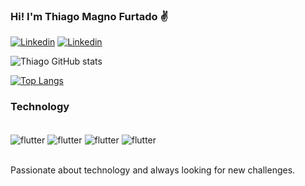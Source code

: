 

### Hi! I'm Thiago Magno Furtado ✌️

[![Linkedin](https://img.shields.io/badge/LinkedIn-0077B5?style=for-the-badge&logo=linkedin&logoColor=white)](https://www.linkedin.com/in/thiago-furtado-696983170/)
[![Linkedin](https://img.shields.io/badge/Instagram-E4405F?style=for-the-badge&logo=instagram&logoColor=white)](https://www.instagram.com/thiagofurttado/)


![Thiago GitHub stats](https://github-readme-stats.vercel.app/api?username=Magnothiago&show_icons=true&theme=dracula)


[![Top Langs](https://github-readme-stats.vercel.app/api/top-langs/?username=Magnothiago)](https://github.com/anuraghazra/github-readme-stats)


### Technology

<div style ="display: inline_block"><br/>
<img align="center" alt="flutter" src="https://img.shields.io/badge/Flutter-02569B?style=for-the-badge&logo=flutter&logoColor=white" />
<img align="center" alt="flutter" src="https://img.shields.io/badge/Dart-0175C2?style=for-the-badge&logo=dart&logoColor=white" />
<img align="center" alt="flutter" src="https://img.shields.io/badge/Java-ED8B00?style=for-the-badge&logo=java&logoColor=white" />
<img align="center" alt="flutter" src="https://img.shields.io/badge/MySQL-00000F?style=for-the-badge&logo=mysql&logoColor=white" />
</div><br />

Passionate about technology and always looking for new challenges.
